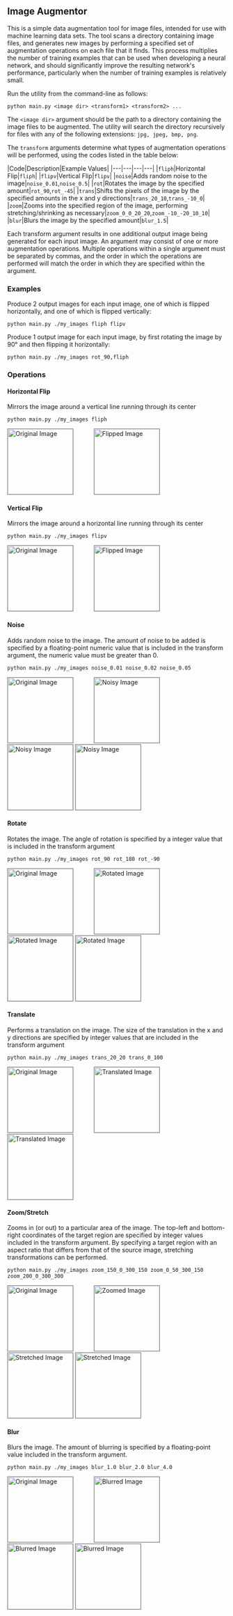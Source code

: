 ## Image Augmentor

This is a simple data augmentation tool for image files, intended for use with machine learning data sets.
The tool scans a directory containing image files, and generates new images by performing a specified set of
augmentation operations on each file that it finds. This process multiplies the number of training examples that can
be used when developing a neural network, and should significantly improve the resulting network's performance,
particularly when the number of training examples is relatively small.

Run the utility from the command-line as follows:

    python main.py <image dir> <transform1> <transform2> ...

The `<image dir>` argument should be the path to a directory containing the image files to be augmented.
The utility will search the directory recursively for files with any of the following extensions:
`jpg, jpeg, bmp, png`.

The `transform` arguments determine what types of augmentation operations will be performed,
using the codes listed in the table below:

|Code|Description|Example Values|
|---|---|---|---|
|`fliph`|Horizontal Flip|`fliph`|
|`flipv`|Vertical Flip|`flipv`|
|`noise`|Adds random noise to the image|`noise_0.01`,`noise_0.5`|
|`rot`|Rotates the image by the specified amount|`rot_90`,`rot_-45`|
|`trans`|Shifts the pixels of the image by the specified amounts in the x and y directions|`trans_20_10`,`trans_-10_0`|
|`zoom`|Zooms into the specified region of the image, performing stretching/shrinking as necessary|`zoom_0_0_20_20`,`zoom_-10_-20_10_10`|
|`blur`|Blurs the image by the specified amount|`blur_1.5`|


Each transform argument results in one additional output image being generated for each input image.
An argument may consist of one or more augmentation operations. Multiple operations within a single argument
must be separated by commas, and the order in which the operations are performed will match the order in which they
are specified within the argument.

### Examples
Produce 2 output images for each input image, one of which is flipped horizontally, and one of which is flipped vertically:

    python main.py ./my_images fliph flipv

Produce 1 output image for each input image, by first rotating the image by 90&deg; and then flipping it horizontally:

    python main.py ./my_images rot_90,fliph

### Operations

#### Horizontal Flip
Mirrors the image around a vertical line running through its center

    python main.py ./my_images fliph

<img style="border: 1px solid grey" style="border: 1px solid grey" src="http://codebox.net/graphics/image_augmentor/macaw.png" alt="Original Image" width="150" height="150"/>
&nbsp;&nbsp;&nbsp;&nbsp;&nbsp;&nbsp;&nbsp;&nbsp;&nbsp;&nbsp;
<img style="border: 1px solid grey" src="http://codebox.net/graphics/image_augmentor/macaw__fliph.png" alt="Flipped Image" width="150" height="150"/>

#### Vertical Flip
Mirrors the image around a horizontal line running through its center

    python main.py ./my_images flipv

<img style="border: 1px solid grey" src="http://codebox.net/graphics/image_augmentor/macaw.png" alt="Original Image" width="150" height="150"/>
&nbsp;&nbsp;&nbsp;&nbsp;&nbsp;&nbsp;&nbsp;&nbsp;&nbsp;&nbsp;
<img style="border: 1px solid grey" src="http://codebox.net/graphics/image_augmentor/macaw__flipv.png" alt="Flipped Image" width="150" height="150"/>

#### Noise
Adds random noise to the image. The amount of noise to be added is specified by a floating-point numeric value that is included
in the transform argument, the numeric value must be greater than 0.

    python main.py ./my_images noise_0.01 noise_0.02 noise_0.05

<img style="border: 1px solid grey" src="http://codebox.net/graphics/image_augmentor/macaw.png" alt="Original Image" width="150" height="150"/>
&nbsp;&nbsp;&nbsp;&nbsp;&nbsp;&nbsp;&nbsp;&nbsp;&nbsp;&nbsp;
<img style="border: 1px solid grey" src="http://codebox.net/graphics/image_augmentor/macaw__noise0.01.png" alt="Noisy Image" width="150" height="150"/>
<img style="border: 1px solid grey" src="http://codebox.net/graphics/image_augmentor/macaw__noise0.02.png" alt="Noisy Image" width="150" height="150"/>
<img style="border: 1px solid grey" src="http://codebox.net/graphics/image_augmentor/macaw__noise0.05.png" alt="Noisy Image" width="150" height="150"/>

#### Rotate
Rotates the image. The angle of rotation is specified by a integer value that is included in the transform argument

    python main.py ./my_images rot_90 rot_180 rot_-90

<img style="border: 1px solid grey" src="http://codebox.net/graphics/image_augmentor/macaw.png" alt="Original Image" width="150" height="150"/>
&nbsp;&nbsp;&nbsp;&nbsp;&nbsp;&nbsp;&nbsp;&nbsp;&nbsp;&nbsp;
<img style="border: 1px solid grey" src="http://codebox.net/graphics/image_augmentor/macaw__rot90.png" alt="Rotated Image" width="150" height="150"/>
<img style="border: 1px solid grey" src="http://codebox.net/graphics/image_augmentor/macaw__rot180.png" alt="Rotated Image" width="150" height="150"/>
<img style="border: 1px solid grey" src="http://codebox.net/graphics/image_augmentor/macaw__rot-90.png" alt="Rotated Image" width="150" height="150"/>

#### Translate
Performs a translation on the image. The size of the translation in the x and y directions are specified by integer values that
are included in the transform argument

    python main.py ./my_images trans_20_20 trans_0_100

<img style="border: 1px solid grey" src="http://codebox.net/graphics/image_augmentor/macaw.png" alt="Original Image" width="150" height="150"/>
&nbsp;&nbsp;&nbsp;&nbsp;&nbsp;&nbsp;&nbsp;&nbsp;&nbsp;&nbsp;
<img style="border: 1px solid grey" src="http://codebox.net/graphics/image_augmentor/macaw__trans20_20.png" alt="Translated Image" width="150" height="150"/>
<img style="border: 1px solid grey" src="http://codebox.net/graphics/image_augmentor/macaw__trans0_100.png" alt="Translated Image" width="150" height="150"/>

#### Zoom/Stretch
Zooms in (or out) to a particular area of the image. The top-left and bottom-right coordinates of the target region are
specified by integer values included in the transform argument. By specifying a target region with an aspect ratio that
differs from that of the source image, stretching transformations can be performed.

    python main.py ./my_images zoom_150_0_300_150 zoom_0_50_300_150 zoom_200_0_300_300

<img style="border: 1px solid grey" src="http://codebox.net/graphics/image_augmentor/macaw.png" alt="Original Image" width="150" height="150"/>
&nbsp;&nbsp;&nbsp;&nbsp;&nbsp;&nbsp;&nbsp;&nbsp;&nbsp;&nbsp;
<img style="border: 1px solid grey" src="http://codebox.net/graphics/image_augmentor/macaw__zoom150_0_300_150.png" alt="Zoomed Image" width="150" height="150"/>
<img style="border: 1px solid grey" src="http://codebox.net/graphics/image_augmentor/macaw__zoom0_50_300_150.png" alt="Stretched Image" width="150" height="150"/>
<img style="border: 1px solid grey" src="http://codebox.net/graphics/image_augmentor/macaw__zoom200_0_300_300.png" alt="Stretched Image" width="150" height="150"/>

#### Blur
Blurs the image. The amount of blurring is specified by a floating-point value included in the transform argument.

    python main.py ./my_images blur_1.0 blur_2.0 blur_4.0

<img style="border: 1px solid grey" src="http://codebox.net/graphics/image_augmentor/macaw.png" alt="Original Image" width="150" height="150"/>
&nbsp;&nbsp;&nbsp;&nbsp;&nbsp;&nbsp;&nbsp;&nbsp;&nbsp;&nbsp;
<img style="border: 1px solid grey" src="http://codebox.net/graphics/image_augmentor/macaw__blur1.0.png" alt="Blurred Image" width="150" height="150"/>
<img style="border: 1px solid grey" src="http://codebox.net/graphics/image_augmentor/macaw__blur2.0.png" alt="Blurred Image" width="150" height="150"/>
<img style="border: 1px solid grey" src="http://codebox.net/graphics/image_augmentor/macaw__blur4.0.png" alt="Blurred Image" width="150" height="150"/>
